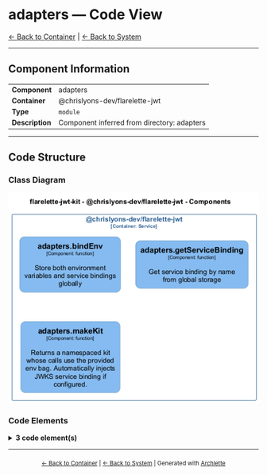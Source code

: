 # adapters — Code View

[← Back to Container](./chrislyons_dev_flarelette_jwt.md) | [← Back to System](./README.md)

---

## Component Information

<table>
<tbody>
<tr>
<td><strong>Component</strong></td>
<td>adapters</td>
</tr>
<tr>
<td><strong>Container</strong></td>
<td>@chrislyons-dev/flarelette-jwt</td>
</tr>
<tr>
<td><strong>Type</strong></td>
<td><code>module</code></td>
</tr>
<tr>
<td><strong>Description</strong></td>
<td>Component inferred from directory: adapters</td>
</tr>
</tbody>
</table>

---

## Code Structure

### Class Diagram

![Class Diagram](./diagrams/structurizr-Classes_chrislyons_dev_flarelette_jwt__adapters.png)

### Code Elements

<details>
<summary><strong>3 code element(s)</strong></summary>



#### Functions

##### `bindEnv()`

Store both environment variables and service bindings globally

<table>
<tbody>
<tr>
<td><strong>Type</strong></td>
<td><code>function</code></td>
</tr>
<tr>
<td><strong>Visibility</strong></td>
<td><code>public</code></td>
</tr>
<tr>
<td><strong>Returns</strong></td>
<td><code>void</code></td>
</tr>
<tr>
<td><strong>Location</strong></td>
<td><code>C:/Users/chris/git/flarelette-jwt-kit/packages/flarelette-jwt-ts/src/adapters/hono.ts:13</code></td>
</tr>
</tbody>
</table>

**Parameters:**

- `env`: <code>import("C:/Users/chris/git/flarelette-jwt-kit/packages/flarelette-jwt-ts/src/types").WorkerEnv</code>

---
##### `getServiceBinding()`

Get service binding by name from global storage

<table>
<tbody>
<tr>
<td><strong>Type</strong></td>
<td><code>function</code></td>
</tr>
<tr>
<td><strong>Visibility</strong></td>
<td><code>private</code></td>
</tr>
<tr>
<td><strong>Returns</strong></td>
<td><code>import("C:/Users/chris/git/flarelette-jwt-kit/packages/flarelette-jwt-ts/src/types").Fetcher</code></td>
</tr>
<tr>
<td><strong>Location</strong></td>
<td><code>C:/Users/chris/git/flarelette-jwt-kit/packages/flarelette-jwt-ts/src/adapters/hono.ts:35</code></td>
</tr>
</tbody>
</table>

**Parameters:**

- `name`: <code>string</code>

---
##### `makeKit()`

Returns a namespaced kit whose calls use the provided env bag.
Automatically injects JWKS service binding if configured.

<table>
<tbody>
<tr>
<td><strong>Type</strong></td>
<td><code>function</code></td>
</tr>
<tr>
<td><strong>Visibility</strong></td>
<td><code>public</code></td>
</tr>
<tr>
<td><strong>Returns</strong></td>
<td><code>{ sign: typeof import("C:/Users/chris/git/flarelette-jwt-kit/packages/flarelette-jwt-ts/src/sign").sign; verify: (token: string, opts?: Partial<{ iss: string; aud: string; leeway: number; }>) => Promise<any>; createToken: typeof import("C:/Users/chris/git/flarelette-jwt-kit/packages/flarelette-jwt-ts/src/high").createToken; checkAuth: (token: string, opts?: import("C:/Users/chris/git/flarelette-jwt-kit/packages/flarelette-jwt-ts/src/high").AuthzOpts) => Promise<import("C:/Users/chris/git/flarelette-jwt-kit/packages/flarelette-jwt-ts/src/high").AuthUser>; policy: typeof import("C:/Users/chris/git/flarelette-jwt-kit/packages/flarelette-jwt-ts/src/high").policy; parse: typeof import("C:/Users/chris/git/flarelette-jwt-kit/packages/flarelette-jwt-ts/src/util").parse; isExpiringSoon: typeof import("C:/Users/chris/git/flarelette-jwt-kit/packages/flarelette-jwt-ts/src/util").isExpiringSoon; }</code></td>
</tr>
<tr>
<td><strong>Location</strong></td>
<td><code>C:/Users/chris/git/flarelette-jwt-kit/packages/flarelette-jwt-ts/src/adapters/hono.ts:45</code></td>
</tr>
</tbody>
</table>

**Parameters:**

- `env`: <code>import("C:/Users/chris/git/flarelette-jwt-kit/packages/flarelette-jwt-ts/src/types").WorkerEnv</code>

---

</details>

---

<div align="center">
<sub><a href="./chrislyons_dev_flarelette_jwt.md">← Back to Container</a> | <a href="./README.md">← Back to System</a> | Generated with <a href="https://github.com/chrislyons-dev/archlette">Archlette</a></sub>
</div>
